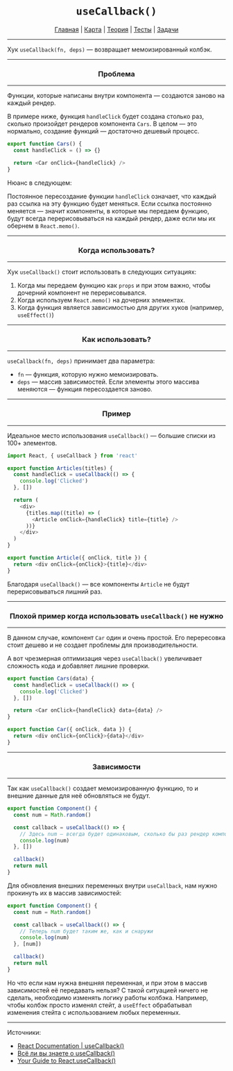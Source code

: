 <div align="center">

# `useCallback()`

[Главная](https://github.com/dollaween/junior-roadmap/)
|
[Карта](/roadmap/README.md)
|
[Теория](/theory/README.md)
|
[Тесты](/tests/README.md)
|
[Задачи](/tasks/README.md)

</div>

---

Хук `useCallback(fn, deps)` — возвращает мемоизированный колбэк.

---

<div align="center">

### Проблема

</div>

---

Функции, которые написаны внутри компонента — создаются заново на каждый рендер.

В примере ниже, функция `handleClick` будет создана столько раз, сколько произойдет рендеров компонента `Cars`. В целом — это нормально, создание функций — достаточно дешевый процесс.

```js
export function Cars() {
  const handleClick = () => {}

  return <Car onClick={handleClick} />
}
```

Нюанс в следующем:

Постоянное пересоздание функции `handleClick` означает, что каждый раз ссылка на эту функцию будет меняться. Если ссылка постоянно меняется — значит компоненты, в которые мы передаем функцию, будут всегда перерисовываться на каждый рендер, даже если мы их обернем в `React.memo()`.

---

<div align="center">

### Когда использовать?

</div>

---

Хук `useCallback()` стоит использовать в следующих ситуациях:
1. Когда мы передаем функцию как `props` и при этом важно, чтобы дочерний компонент не перерисовывался.
2. Когда используем `React.memo()` на дочерних элементах.
3. Когда функция является зависимостью для других хуков (например, `useEffect()`)

---

<div align="center">

### Как использовать?

</div>

---

`useCallback(fn, deps)` принимает два параметра:
- `fn` — функция, которую нужно мемоизировать.
- `deps` — массив зависимостей. Если элементы этого массива меняются — функция пересоздается заново.

---

<div align="center">

### Пример

</div>

---

Идеальное место использования `useCallback()` — большие списки из 100+ элементов.

```js
import React, { useCallback } from 'react'

export function Articles(titles) {
  const handleClick = useCallback(() => {
    console.log('Clicked')
  }, [])

  return (
    <div>
      {titles.map((title) => (
        <Article onClick={handleClick} title={title} />
      ))}
    </div>
  )
}

export function Article({ onClick, title }) {
  return <div onClick={onClick}>{title}</div>
}
```

Благодаря `useCallback()` — все компоненты `Article` не будут перерисовываться лишний раз.

---

<div align="center">

### Плохой пример когда использовать `useCallback()` не нужно

</div>

---

В данном случае, компонент `Car` один и очень простой. Его перересовка стоит дешево и не создает проблемы для производительности.

А вот чрезмерная оптимизация через `useCallback()` увеличивает сложность кода и добавляет лишние проверки.

```js
export function Cars(data) {
  const handleClick = useCallback(() => {
    console.log('Clicked')
  }, [])

  return <Car onClick={handleClick} data={data} />
}

export function Car({ onClick, data }) {
  return <div onClick={onClick}>{data}</div>
}
```

---

<div align="center">

### Зависимости

</div>

---

Так как `useCallback()` создает мемоизированную функцию, то и внешние данные для неё обновляться не будут.

```js
export function Component() {
  const num = Math.random()

  const callback = useCallback(() => {
    // Здесь num — всегда будет одинаковым, сколько бы раз рендер компонента ни произошел
    console.log(num)
  }, [])

  callback()
  return null
}
```

Для обновления внешних переменных внутри `useCallback`, нам нужно прокинуть их в массив зависимостей:
```js
export function Component() {
  const num = Math.random()

  const callback = useCallback(() => {
    // Теперь num будет таким же, как и снаружи
    console.log(num)
  }, [num])

  callback()
  return null
}
```

Но что если нам нужна внешняя переменная, и при этом в массив зависимостей её передавать нельзя? С такой ситуацией ничего не сделать, необходимо изменять логику работы колбэка. Например, чтобы колбэк просто изменял стейт, а `useEffect` обрабатывал изменения стейта с использованием любых переменных.

---

Источники:
* [React Documentation | useCallback()](https://ru.reactjs.org/docs/hooks-reference.html#usecallback)
* [Всё ли вы знаете о useCallback()](https://habr.com/ru/post/529950/)
* [Your Guide to React.useCallback()](https://dmitripavlutin.com/dont-overuse-react-usecallback/)
